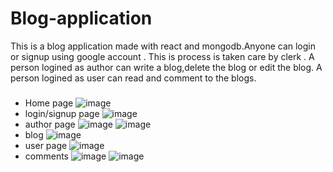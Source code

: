 # Blog-application
This is a blog application made with react and mongodb.Anyone can login or signup using google account . This is process is taken care by clerk . A person logined as author can write a blog,delete the blog or edit the blog. A person logined as user can read and comment to the blogs.
 ###     
- Home page
![image](https://github.com/user-attachments/assets/4234c8f2-3a8f-4dad-bab7-e17a6d8bb47d)
- login/signup page
![image](https://github.com/user-attachments/assets/d33a5750-0e43-4e2e-8ee3-e634be379473)
- author page
![image](https://github.com/user-attachments/assets/c9a1b9a8-434f-453e-8af7-fc9a46a312ef)
![image](https://github.com/user-attachments/assets/ab18691d-8178-4af4-b53a-1a2972e24a8a)
- blog
![image](https://github.com/user-attachments/assets/0b79ee8b-d5b8-418b-924d-46f9f07f87cd)
- user page
![image](https://github.com/user-attachments/assets/9623cf9d-ca91-449b-ba47-085be70a59fc)
- comments
![image](https://github.com/user-attachments/assets/e8f77d45-a84a-48a7-b62e-555da5491795)
![image](https://github.com/user-attachments/assets/19a018b5-439e-40d2-becc-ac8c555a0e9b)


